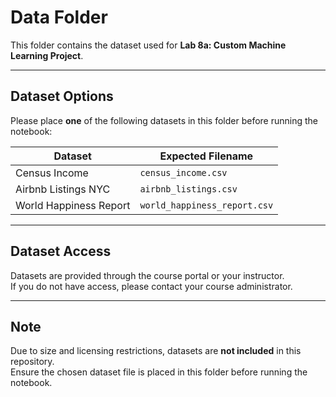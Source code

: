 # Data Folder

This folder contains the dataset used for **Lab 8a: Custom Machine Learning Project**.

---

## Dataset Options

Please place **one** of the following datasets in this folder before running the notebook:

| Dataset                | Expected Filename              |
|------------------------|-------------------------------|
| Census Income          | `census_income.csv`            |
| Airbnb Listings NYC    | `airbnb_listings.csv`          |
| World Happiness Report | `world_happiness_report.csv`   |

---

## Dataset Access

Datasets are provided through the course portal or your instructor.  
If you do not have access, please contact your course administrator.

---

## Note

Due to size and licensing restrictions, datasets are **not included** in this repository.  
Ensure the chosen dataset file is placed in this folder before running the notebook.
